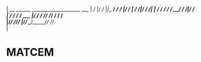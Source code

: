 |    __  ______  ____________________  ___
|   /  |/  /   |/_  __/ ____/ ____/  |/  /
|  / /|_/ / /| | / / / /   / __/ / /|_/ / 
| / /  / / ___ |/ / / /___/ /___/ /  / /  
|/_/  /_/_/  |_/_/  \____/_____/_/  /_/   
|                                         


MATCEM
======


